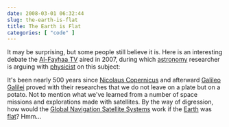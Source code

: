```yaml
---
date: 2008-03-01 06:32:44
slug: the-earth-is-flat
title: The Earth is Flat
categories: [ "code" ]
---
```


It may be surprising, but some people still believe it is. Here is an interesting debate the [Al-Fayhaa TV](http://www.alfayhaa.tv/) aired in 2007, during which [astronomy](http://en.wikipedia.org/wiki/Astronomy) researcher is arguing with [physicist](http://en.wikipedia.org/wiki/Physicist) on this subject:









It's been nearly 500 years since [Nicolaus Copernicus](http://en.wikipedia.org/wiki/Nicolaus_Copernicus) and afterward [Galileo Galilei](http://en.wikipedia.org/wiki/Galileo_Galilei) proved with their researches that we do not leave on a plate but on a potato. Not to mention what we've learned from a number of space missions and explorations made with satellites. By the way of digression, how would the [Global Navigation Satellite Systems](http://en.wikipedia.org/wiki/Global_Navigation_Satellite_System) work if the [Earth](http://en.wikipedia.org/wiki/Earth) was [flat](http://en.wikipedia.org/wiki/Flat_Earth)? Hmm...
